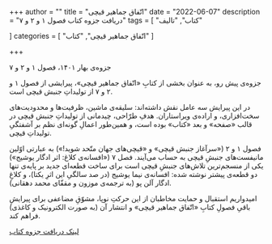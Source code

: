 +++
author = ""
title = "اتّفاق جماهیر قیچی"
date = "2022-06-07"
description = "دریافت جزوه کتاب فصول ۱ و ۲ و ۷"
tags = [
    "کتاب",
    "تالیف"

]
categories = [
    "اتّفاق جماهیر قیچی",
    "کتاب"
]


+++

جزوه‌ی بهار ۱۴۰۱، فصول ۱ و ۲ و ۷

جزوه‌ی پیش رو، به عنوان بخشی از کتابِ «اتّفاق جماهیر قیچی»، پیرایشی از فصول ۱ و ۲ و ۷ از تولیداتِ جنبش قیچی است.

در این پیرایش سه عامل نقش داشته‌اند: سلیقه‌ی ماشین، ظرفیت‌ها و محدودیت‌های سخت‌افزاری، و اراده‌ی ویراستاران. هدفِ طرّاحی، چیدمانی از تولیداتِ جنبش قیچی در قالب «صفحه» و بعد «کتاب» بوده است، و همین‌طور اعمالِ گونه‌ای نظم بر آشفتگیِ تولیداتِ قیچی.

فصول ۱ و ۲  («سرآغاز جنبش قیچی» و «قیچی‌های جهان متّحد شوید!») به عبارتی اوّلین مانیفست‌های جنبشِ قیچی به حساب می‌آیند. فصل ۷ («افسانه‌ی کلاغ: اثر ادگار یوشیج») یکی از منسجم‌ترین تلاش‌های جنبشِ قیچی است برای ساخت قطعه‌ای جدید بر پایه‌ی تنها دو قطعه‌ی پیشتر نوشته شده: افسانه‌ی نیما یوشیج (در صد سالگیِ این اثرِ یکتا)، و کلاغِ ادگار آلن پو (به ترجمه‌ی موزون و مقفّای محمد دهقانی).

امیدواریم استقبال و حمایت مخاطبان از این حرکتِ نوپا، مشوّقِ مضاعفی برای پیرایشِ باقیِ فصولِ کتابِ «اتّفاق جماهیر قیچی» و انتشار آن (به صورت الکترونیک و کاغذی) فراهم کند.  

[لینک دریافت جزوه کتاب](https://drive.google.com/file/d/1BHqK4tMBL_OzpkysJzKmsl-Pow4CSjTs/view?usp=sharing)




